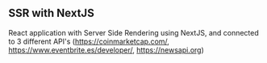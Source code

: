 ## SSR with NextJS

React application with Server Side Rendering using NextJS, and connected to 3 different API's (https://coinmarketcap.com/, https://www.eventbrite.es/developer/, https://newsapi.org)
